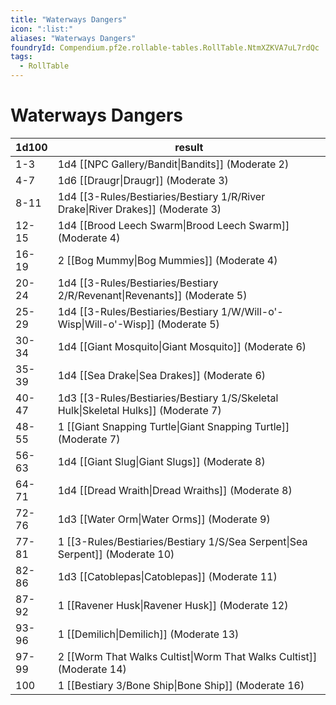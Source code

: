 ```yaml
---
title: "Waterways Dangers"
icon: ":list:"
aliases: "Waterways Dangers"
foundryId: Compendium.pf2e.rollable-tables.RollTable.NtmXZKVA7uL7rdQc
tags:
  - RollTable
---
```


# Waterways Dangers
| 1d100 | result |
|------|--------|
| 1-3 | 1d4 [[NPC Gallery/Bandit\|Bandits]] (Moderate 2) |
| 4-7 | 1d6 [[Draugr\|Draugr]] (Moderate 3) |
| 8-11 | 1d4 [[3-Rules/Bestiaries/Bestiary 1/R/River Drake\|River Drakes]] (Moderate 3) |
| 12-15 | 1d4 [[Brood Leech Swarm\|Brood Leech Swarm]] (Moderate 4) |
| 16-19 | 2 [[Bog Mummy\|Bog Mummies]] (Moderate 4) |
| 20-24 | 1d4 [[3-Rules/Bestiaries/Bestiary 2/R/Revenant\|Revenants]] (Moderate 5) |
| 25-29 | 1d4 [[3-Rules/Bestiaries/Bestiary 1/W/Will-o'-Wisp\|Will-o'-Wisp]] (Moderate 5) |
| 30-34 | 1d4 [[Giant Mosquito\|Giant Mosquito]] (Moderate 6) |
| 35-39 | 1d4 [[Sea Drake\|Sea Drakes]] (Moderate 6) |
| 40-47 | 1d3 [[3-Rules/Bestiaries/Bestiary 1/S/Skeletal Hulk\|Skeletal Hulks]] (Moderate 7) |
| 48-55 | 1 [[Giant Snapping Turtle\|Giant Snapping Turtle]] (Moderate 7) |
| 56-63 | 1d4 [[Giant Slug\|Giant Slugs]] (Moderate 8) |
| 64-71 | 1d4 [[Dread Wraith\|Dread Wraiths]] (Moderate 8) |
| 72-76 | 1d3 [[Water Orm\|Water Orms]] (Moderate 9) |
| 77-81 | 1 [[3-Rules/Bestiaries/Bestiary 1/S/Sea Serpent\|Sea Serpent]] (Moderate 10) |
| 82-86 | 1d3 [[Catoblepas\|Catoblepas]] (Moderate 11) |
| 87-92 | 1 [[Ravener Husk\|Ravener Husk]] (Moderate 12) |
| 93-96 | 1 [[Demilich\|Demilich]] (Moderate 13) |
| 97-99 | 2 [[Worm That Walks Cultist\|Worm That Walks Cultist]] (Moderate 14) |
| 100 | 1 [[Bestiary 3/Bone Ship\|Bone Ship]] (Moderate 16) |
